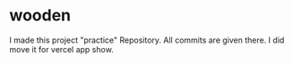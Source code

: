# wooden
I made this project "practice" Repository. All commits are given there. I did move it for vercel app show.
